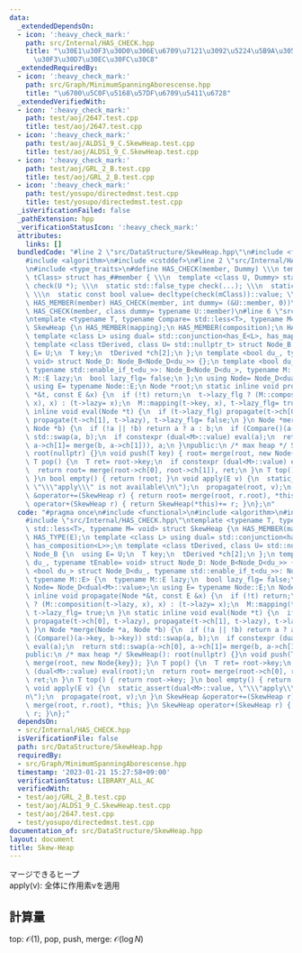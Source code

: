 ```yaml
---
data:
  _extendedDependsOn:
  - icon: ':heavy_check_mark:'
    path: src/Internal/HAS_CHECK.hpp
    title: "\u30E1\u30F3\u30D0\u306E\u6709\u7121\u3092\u5224\u5B9A\u3059\u308B\u30C6\
      \u30F3\u30D7\u30EC\u30FC\u30C8"
  _extendedRequiredBy:
  - icon: ':heavy_check_mark:'
    path: src/Graph/MinimumSpanningAborescense.hpp
    title: "\u6700\u5C0F\u5168\u57DF\u6709\u5411\u6728"
  _extendedVerifiedWith:
  - icon: ':heavy_check_mark:'
    path: test/aoj/2647.test.cpp
    title: test/aoj/2647.test.cpp
  - icon: ':heavy_check_mark:'
    path: test/aoj/ALDS1_9_C.SkewHeap.test.cpp
    title: test/aoj/ALDS1_9_C.SkewHeap.test.cpp
  - icon: ':heavy_check_mark:'
    path: test/aoj/GRL_2_B.test.cpp
    title: test/aoj/GRL_2_B.test.cpp
  - icon: ':heavy_check_mark:'
    path: test/yosupo/directedmst.test.cpp
    title: test/yosupo/directedmst.test.cpp
  _isVerificationFailed: false
  _pathExtension: hpp
  _verificationStatusIcon: ':heavy_check_mark:'
  attributes:
    links: []
  bundledCode: "#line 2 \"src/DataStructure/SkewHeap.hpp\"\n#include <functional>\n\
    #include <algorithm>\n#include <cstddef>\n#line 2 \"src/Internal/HAS_CHECK.hpp\"\
    \n#include <type_traits>\n#define HAS_CHECK(member, Dummy) \\\n template <class\
    \ tClass> struct has_##member { \\\n  template <class U, Dummy> static std::true_type\
    \ check(U *); \\\n  static std::false_type check(...); \\\n  static tClass *mClass;\
    \ \\\n  static const bool value= decltype(check(mClass))::value; \\\n };\n#define\
    \ HAS_MEMBER(member) HAS_CHECK(member, int dummy= (&U::member, 0))\n#define HAS_TYPE(member)\
    \ HAS_CHECK(member, class dummy= typename U::member)\n#line 6 \"src/DataStructure/SkewHeap.hpp\"\
    \ntemplate <typename T, typename Compare= std::less<T>, typename M= void> struct\
    \ SkewHeap {\n HAS_MEMBER(mapping);\n HAS_MEMBER(composition);\n HAS_TYPE(E);\n\
    \ template <class L> using dual= std::conjunction<has_E<L>, has_mapping<L>, has_composition<L>>;\n\
    \ template <class tDerived, class U= std::nullptr_t> struct Node_B {\n  using\
    \ E= U;\n  T key;\n  tDerived *ch[2];\n };\n template <bool du_, typename tEnable=\
    \ void> struct Node_D: Node_B<Node_D<du_>> {};\n template <bool du_> struct Node_D<du_,\
    \ typename std::enable_if_t<du_>>: Node_B<Node_D<du_>, typename M::E> {\n  typename\
    \ M::E lazy;\n  bool lazy_flg= false;\n };\n using Node= Node_D<dual<M>::value>;\n\
    \ using E= typename Node::E;\n Node *root;\n static inline void propagate(Node\
    \ *&t, const E &x) {\n  if (!t) return;\n  t->lazy_flg ? (M::composition(t->lazy,\
    \ x), x) : (t->lazy= x);\n  M::mapping(t->key, x), t->lazy_flg= true;\n }\n static\
    \ inline void eval(Node *t) {\n  if (t->lazy_flg) propagate(t->ch[0], t->lazy),\
    \ propagate(t->ch[1], t->lazy), t->lazy_flg= false;\n }\n Node *merge(Node *a,\
    \ Node *b) {\n  if (!a || !b) return a ? a : b;\n  if (Compare()(a->key, b->key))\
    \ std::swap(a, b);\n  if constexpr (dual<M>::value) eval(a);\n  return std::swap(a->ch[0],\
    \ a->ch[1]= merge(b, a->ch[1])), a;\n }\npublic:\n /* max heap */ SkewHeap():\
    \ root(nullptr) {}\n void push(T key) { root= merge(root, new Node{key}); }\n\
    \ T pop() {\n  T ret= root->key;\n  if constexpr (dual<M>::value) eval(root);\n\
    \  return root= merge(root->ch[0], root->ch[1]), ret;\n }\n T top() { return root->key;\
    \ }\n bool empty() { return !root; }\n void apply(E v) {\n  static_assert(dual<M>::value,\
    \ \"\\\"apply\\\" is not available\\n\");\n  propagate(root, v);\n }\n SkewHeap\
    \ &operator+=(SkewHeap r) { return root= merge(root, r.root), *this; }\n SkewHeap\
    \ operator+(SkewHeap r) { return SkewHeap(*this)+= r; }\n};\n"
  code: "#pragma once\n#include <functional>\n#include <algorithm>\n#include <cstddef>\n\
    #include \"src/Internal/HAS_CHECK.hpp\"\ntemplate <typename T, typename Compare=\
    \ std::less<T>, typename M= void> struct SkewHeap {\n HAS_MEMBER(mapping);\n HAS_MEMBER(composition);\n\
    \ HAS_TYPE(E);\n template <class L> using dual= std::conjunction<has_E<L>, has_mapping<L>,\
    \ has_composition<L>>;\n template <class tDerived, class U= std::nullptr_t> struct\
    \ Node_B {\n  using E= U;\n  T key;\n  tDerived *ch[2];\n };\n template <bool\
    \ du_, typename tEnable= void> struct Node_D: Node_B<Node_D<du_>> {};\n template\
    \ <bool du_> struct Node_D<du_, typename std::enable_if_t<du_>>: Node_B<Node_D<du_>,\
    \ typename M::E> {\n  typename M::E lazy;\n  bool lazy_flg= false;\n };\n using\
    \ Node= Node_D<dual<M>::value>;\n using E= typename Node::E;\n Node *root;\n static\
    \ inline void propagate(Node *&t, const E &x) {\n  if (!t) return;\n  t->lazy_flg\
    \ ? (M::composition(t->lazy, x), x) : (t->lazy= x);\n  M::mapping(t->key, x),\
    \ t->lazy_flg= true;\n }\n static inline void eval(Node *t) {\n  if (t->lazy_flg)\
    \ propagate(t->ch[0], t->lazy), propagate(t->ch[1], t->lazy), t->lazy_flg= false;\n\
    \ }\n Node *merge(Node *a, Node *b) {\n  if (!a || !b) return a ? a : b;\n  if\
    \ (Compare()(a->key, b->key)) std::swap(a, b);\n  if constexpr (dual<M>::value)\
    \ eval(a);\n  return std::swap(a->ch[0], a->ch[1]= merge(b, a->ch[1])), a;\n }\n\
    public:\n /* max heap */ SkewHeap(): root(nullptr) {}\n void push(T key) { root=\
    \ merge(root, new Node{key}); }\n T pop() {\n  T ret= root->key;\n  if constexpr\
    \ (dual<M>::value) eval(root);\n  return root= merge(root->ch[0], root->ch[1]),\
    \ ret;\n }\n T top() { return root->key; }\n bool empty() { return !root; }\n\
    \ void apply(E v) {\n  static_assert(dual<M>::value, \"\\\"apply\\\" is not available\\\
    n\");\n  propagate(root, v);\n }\n SkewHeap &operator+=(SkewHeap r) { return root=\
    \ merge(root, r.root), *this; }\n SkewHeap operator+(SkewHeap r) { return SkewHeap(*this)+=\
    \ r; }\n};"
  dependsOn:
  - src/Internal/HAS_CHECK.hpp
  isVerificationFile: false
  path: src/DataStructure/SkewHeap.hpp
  requiredBy:
  - src/Graph/MinimumSpanningAborescense.hpp
  timestamp: '2023-01-21 15:27:58+09:00'
  verificationStatus: LIBRARY_ALL_AC
  verifiedWith:
  - test/aoj/GRL_2_B.test.cpp
  - test/aoj/ALDS1_9_C.SkewHeap.test.cpp
  - test/aoj/2647.test.cpp
  - test/yosupo/directedmst.test.cpp
documentation_of: src/DataStructure/SkewHeap.hpp
layout: document
title: Skew-Heap
---
```

マージできるヒープ \
apply(v): 全体に作用素vを適用
## 計算量
top: $\mathcal{O}(1)$, pop, push, merge: $\mathcal{O}(\log N)$